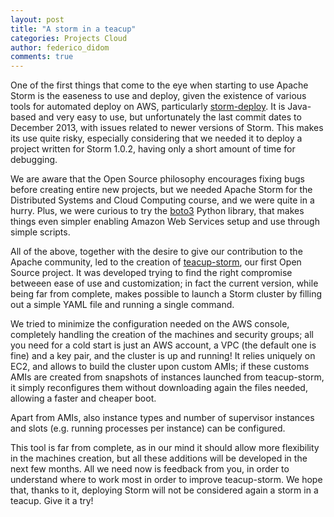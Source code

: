 ```yaml
---
layout: post
title: "A storm in a teacup"
categories: Projects Cloud
author: federico_didom
comments: true
---
```


One of the first things that come to the eye when starting to use Apache Storm
is the easeness to use and deploy, given the existence of various
tools for automated deploy on AWS, particularly
[storm-deploy](https://github.com/nathanmarz/storm-deploy).  It is Java-based
and very easy to use, but unfortunately the last commit dates to December 2013,
with issues related to newer versions of Storm.  This makes its use quite risky,
especially considering that we needed it to deploy a project written for Storm
1.0.2, having only a short amount of time for debugging.

We are aware that the Open Source philosophy encourages fixing bugs before
creating entire new projects, but we needed Apache Storm for the Distributed
Systems and Cloud Computing course, and we were quite in a hurry.  Plus, we
were curious to try the [boto3](https://github.com/boto/boto3) Python library,
that makes things even simpler enabling Amazon Web Services setup and use
through simple scripts.

All of the above, together with the desire to give our contribution to the
Apache community, led to the creation of
[teacup-storm](https://github.com/hopandfork/teacup-storm), our first Open
Source project.  It was developed trying to find the right compromise betweeen
ease of use and customization; in fact the current version, while being far from
complete, makes possible to launch a Storm cluster by filling out a simple YAML
file and running a single command.

We tried to minimize the configuration needed on the AWS console, completely
handling the creation of the machines and security groups; all you need for a
cold start is just an AWS account, a VPC (the default one is fine) and a key
pair, and the cluster is up and running! It relies uniquely on EC2, and allows
to build the cluster upon custom AMIs; if these customs AMIs are created from
snapshots of instances launched from teacup-storm, it simply reconfigures them
without downloading again the files needed, allowing a faster and cheaper boot.

Apart from AMIs, also instance types and number of supervisor instances and
slots (e.g. running processes per instance) can be configured.

This tool is far from complete, as in our mind it should allow more flexibility
in the machines creation, but all these additions will be developed in the next
few months.  All we need now is feedback from you, in order to understand where
to work most in order to improve teacup-storm.  We hope that, thanks to it,
deploying Storm will not be considered again a storm in a teacup. Give it a try!
